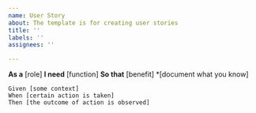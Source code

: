 ```yaml
---
name: User Story
about: The template is for creating user stories
title: ''
labels: ''
assignees: ''

---
```


**As a** [role]
**I need** [function]
**So that** [benefit]
*[document what you know]
 ```gherkin
 Given [some context]
 When [certain action is taken]
 Then [the outcome of action is observed]
 ```
